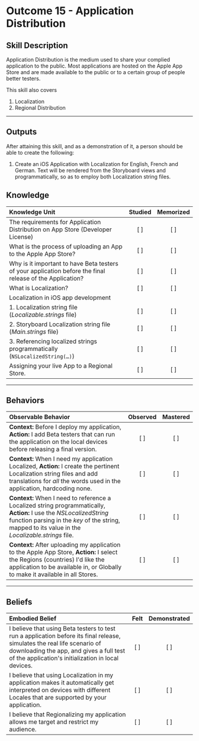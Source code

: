 # Outcome 15 - Application Distribution

Skill Description
-----
Application Distribution is the medium used to share your complied application to the public.
Most applications are hosted on the Apple App Store and are made available to the public or to a certain group of people better testers.

This skill also covers
1. Localization
2. Regional Distribution
-------

Outputs
-----
After attaining this skill, and as a demonstration of it, a person should be able to create the following:

1. Create an iOS Application with Localization for English, French and German. Text will be rendered from the Storyboard views and programmatically, so as to employ both Localization string files.


## Knowledge

| Knowledge Unit   |      Studied      | Memorized |
|:-------------|:------------------:|:--------:|
| The requirements for Application Distribution on App Store (Developer License) | [ ] | [ ] |
| What is the process of uploading an App to the Apple App Store? | [ ] | [ ] |
| Why is it important to have Beta testers of your application before the final release of the Application? | [ ] | [ ] |
| What is Localization? | [ ] | [ ] |
| Localization in iOS app development |
| 1. Localization string file (_Localizable.strings_ file) | [ ] | [ ] |
| 2. Storyboard Localization string file (_Main.strings_ file) | [ ] | [ ] |
| 3. Referencing localized strings programmatically (`NSLocalizedString(…)`) | [ ] | [ ] |
| Assigning your live App to a Regional Store. | [ ] | [ ] |

------

## Behaviors

| Observable Behavior   |      Observed      | Mastered |
|:-------------|:------------------:|:--------:|
| **Context:** Before I deploy my application, **Action:** I add Beta testers that can run the application on the local devices before releasing a final version. | [ ] | [ ] |
| **Context:** When I need my application Localized, **Action:** I create the pertinent Localization string files and add translations for _all_ the words used in the application, hardcoding none. | [ ] | [ ] |
| **Context:** When I need to reference a Localized string programmatically, **Action:** I use the _NSLocalizedString_ function parsing in the _key_ of the string, mapped to its value in the _Localizable.strings_ file. | [ ] | [ ] |
| **Context:** After uploading my application to the Apple App Store, **Action:** I select the Regions (countries) I'd like the application to be available in, or Globally to make it available in all Stores. | [ ] | [ ] |
------

## Beliefs

| Embodied Belief   |      Felt      | Demonstrated |
|:-------------|:------------------:|:--------:|
| I believe that using Beta testers to test run a application before its final release, simulates the real life scenario of downloading the app, and gives a full test of the application's initialization in local devices. | [ ] | [ ] |
| I believe that using Localization in my application makes it automatically get interpreted on devices with different Locales that are supported by your application. | [ ] | [ ] |
| I believe that Regionalizing my application allows me target and restrict my audience. | [ ] | [ ] |
